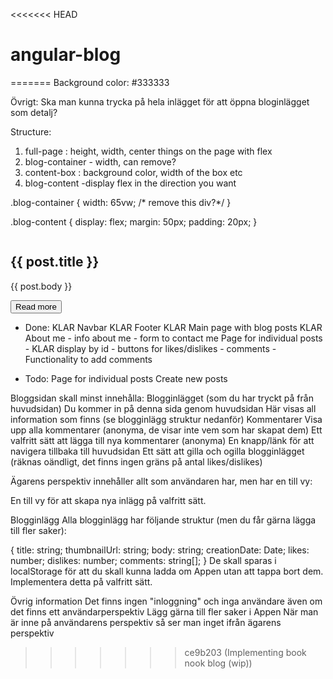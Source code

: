 <<<<<<< HEAD
# angular-blog
=======
Background color: #333333

Övrigt:
Ska man kunna trycka på hela inlägget för att öppna bloginlägget som detalj?

Structure:
1. full-page : height, width, center things on the page with flex
2. blog-container - width, can remove?
3. content-box : background color, width of the box etc
4. blog-content -display flex in the direction you want

.blog-container {
  width: 65vw; /* remove this div?*/
}

.blog-content {
  display: flex;
  margin: 50px;
  padding: 20px;
}

<main class="full-page">
  <div class="blog-container">
    <div class="content-box" *ngFor="let post of blogPosts">
      <div class="blog-content">
        <img [src]="post.thumbnailUrl" [alt]="post.title" />
        <div class="blog-text">
          <h2>{{ post.title }}</h2>
          <p>{{ post.body }}</p>
          <button [routerLink]="['/blog', post.id]">Read more</button>
        </div>
      </div>
    </div>
    </div>
</main>


- Done:
KLAR Navbar
KLAR Footer
KLAR Main page with blog posts
KLAR About me - info about me
         - form to contact me
Page for individual posts
        - KLAR display by id
        - buttons for likes/dislikes
        - comments
        - Functionality to add comments



- Todo:
Page for individual posts
Create new posts

Bloggsidan skall minst innehålla:
Blogginlägget (som du har tryckt på från huvudsidan)
Du kommer in på denna sida genom huvudsidan
Här visas all information som finns (se blogginlägg struktur nedanför)
Kommentarer
Visa upp alla kommentarer (anonyma, de visar inte vem som har skapat dem)
Ett valfritt sätt att lägga till nya kommentarer (anonyma)
En knapp/länk för att navigera tillbaka till huvudsidan
Ett sätt att gilla och ogilla blogginlägget (räknas oändligt, det finns ingen gräns på antal likes/dislikes)

Ägarens perspektiv innehåller allt som användaren har, men har en till vy:

En till vy för att skapa nya inlägg på valfritt sätt.

Blogginlägg
Alla blogginlägg har följande struktur (men du får gärna lägga till fler saker):

{
  title: string;
  thumbnailUrl: string;
  body: string;
  creationDate: Date;
  likes: number;
  dislikes: number;
  comments: string[];
}
De skall sparas i localStorage för att du skall kunna ladda om Appen utan att tappa bort dem. Implementera detta på valfritt sätt.

Övrig information
Det finns ingen "inloggning" och inga användare även om det finns ett användarperspektiv
Lägg gärna till fler saker i Appen
När man är inne på användarens perspektiv så ser man inget ifrån ägarens perspektiv
>>>>>>> ce9b203 (Implementing book nook blog (wip))
